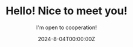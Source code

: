 ---
title: Hello! Nice to meet you!
subtitle: I'm open to cooperation!

# Summary for listings and search engines
summary: Welcome to my website! 👋 Don't hesitate to reach out if interested in my research!

# Link this post with a project
projects: []

# Date published
date: '2024-8-04T00:00:00Z'

# Date updated
lastmod: '2024-08-04T00:00:00Z'

# Is this an unpublished draft?
draft: false

authors:
  - admin
---